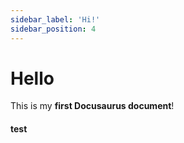 ```yaml
---
sidebar_label: 'Hi!'
sidebar_position: 4
---
```


# Hello

This is my **first Docusaurus document**!

#### test